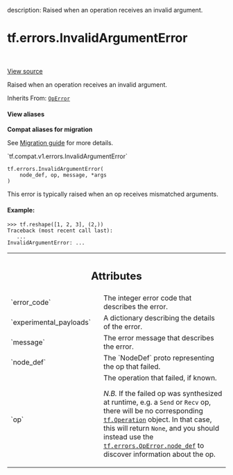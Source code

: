 description: Raised when an operation receives an invalid argument.

<div itemscope itemtype="http://developers.google.com/ReferenceObject">
<meta itemprop="name" content="tf.errors.InvalidArgumentError" />
<meta itemprop="path" content="Stable" />
<meta itemprop="property" content="__init__"/>
</div>

# tf.errors.InvalidArgumentError

<!-- Insert buttons and diff -->

<table class="tfo-notebook-buttons tfo-api nocontent" align="left">

</table>

<a target="_blank" href="/code/stable/tensorflow/python/framework/errors_impl.py">View source</a>



Raised when an operation receives an invalid argument.

Inherits From: [`OpError`](../../tf/errors/OpError.md)

<section class="expandable">
  <h4 class="showalways">View aliases</h4>
  <p>
<b>Compat aliases for migration</b>
<p>See
<a href="https://www.tensorflow.org/guide/migrate">Migration guide</a> for
more details.</p>
<p>`tf.compat.v1.errors.InvalidArgumentError`</p>
</p>
</section>

<pre class="devsite-click-to-copy prettyprint lang-py tfo-signature-link">
<code>tf.errors.InvalidArgumentError(
    node_def, op, message, *args
)
</code></pre>



<!-- Placeholder for "Used in" -->

This error is typically raised when an op receives mismatched arguments.

#### Example:



```
>>> tf.reshape([1, 2, 3], (2,))
Traceback (most recent call last):
   ...
InvalidArgumentError: ...
```




<!-- Tabular view -->
 <table class="responsive fixed orange">
<colgroup><col width="214px"><col></colgroup>
<tr><th colspan="2"><h2 class="add-link">Attributes</h2></th></tr>

<tr>
<td>
`error_code`
</td>
<td>
The integer error code that describes the error.
</td>
</tr><tr>
<td>
`experimental_payloads`
</td>
<td>
A dictionary describing the details of the error.
</td>
</tr><tr>
<td>
`message`
</td>
<td>
The error message that describes the error.
</td>
</tr><tr>
<td>
`node_def`
</td>
<td>
The `NodeDef` proto representing the op that failed.
</td>
</tr><tr>
<td>
`op`
</td>
<td>
The operation that failed, if known.

*N.B.* If the failed op was synthesized at runtime, e.g. a `Send`
or `Recv` op, there will be no corresponding
<a href="../../tf/Operation.md"><code>tf.Operation</code></a>
object.  In that case, this will return `None`, and you should
instead use the <a href="../../tf/errors/OpError.md#node_def"><code>tf.errors.OpError.node_def</code></a> to
discover information about the op.
</td>
</tr>
</table>



